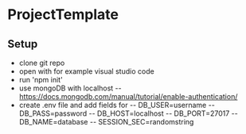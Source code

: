 # ProjectTemplate

## Setup
- clone git repo
- open with for example visual studio code
- run 'npm init'
- use mongoDB with localhost
-- https://docs.mongodb.com/manual/tutorial/enable-authentication/ 
- create .env file and add fields for
-- DB_USER=username
-- DB_PASS=password
-- DB_HOST=localhost
-- DB_PORT=27017
-- DB_NAME=database
-- SESSION_SEC=randomstring
